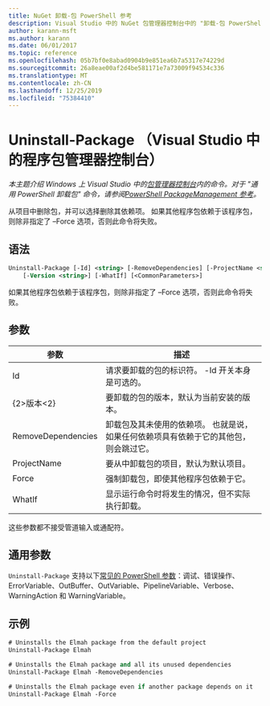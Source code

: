 ```yaml
---
title: NuGet 卸载-包 PowerShell 参考
description: Visual Studio 中的 NuGet 包管理器控制台中的 "卸载-包 PowerShell" 命令参考。
author: karann-msft
ms.author: karann
ms.date: 06/01/2017
ms.topic: reference
ms.openlocfilehash: 05b7bf0e8abad0904b9e851ea6b7a5317e74229d
ms.sourcegitcommit: 26a8eae00af2d4be581171e7a73009f94534c336
ms.translationtype: MT
ms.contentlocale: zh-CN
ms.lasthandoff: 12/25/2019
ms.locfileid: "75384410"
---
```

# <a name="uninstall-package-package-manager-console-in-visual-studio"></a>Uninstall-Package （Visual Studio 中的程序包管理器控制台）

*本主题介绍 Windows 上 Visual Studio 中的[包管理器控制台](../../consume-packages/install-use-packages-powershell.md)内的命令。对于 "通用 PowerShell 卸载包" 命令，请参阅[PowerShell PackageManagement 参考](/powershell/module/packagemanagement/?view=powershell-6)。*

从项目中删除包，并可以选择删除其依赖项。 如果其他程序包依赖于该程序包，则除非指定了 –Force 选项，否则此命令将失败。

## <a name="syntax"></a>语法

```ps
Uninstall-Package [-Id] <string> [-RemoveDependencies] [-ProjectName <string>] [-Force]
    [-Version <string>] [-WhatIf] [<CommonParameters>]
```

如果其他程序包依赖于该程序包，则除非指定了 –Force 选项，否则此命令将失败。

## <a name="parameters"></a>参数

| 参数 | 描述 |
| --- | --- |
| Id | 请求要卸载的包的标识符。 -Id 开关本身是可选的。 |
| {2&gt;版本&lt;2} | 要卸载的包的版本，默认为当前安装的版本。 |
| RemoveDependencies | 卸载包及其未使用的依赖项。 也就是说，如果任何依赖项具有依赖于它的其他包，则会跳过它。 |
| ProjectName | 要从中卸载包的项目，默认为默认项目。 |
| Force | 强制卸载包，即使其他程序包依赖于它。 |
| WhatIf | 显示运行命令时将发生的情况，但不实际执行卸载。 |

这些参数都不接受管道输入或通配符。

## <a name="common-parameters"></a>通用参数

`Uninstall-Package` 支持以下[常见的 PowerShell 参数](https://go.microsoft.com/fwlink/?LinkID=113216)：调试、错误操作、ErrorVariable、OutBuffer、OutVariable、PipelineVariable、Verbose、WarningAction 和 WarningVariable。

## <a name="examples"></a>示例

```ps
# Uninstalls the Elmah package from the default project
Uninstall-Package Elmah

# Uninstalls the Elmah package and all its unused dependencies
Uninstall-Package Elmah -RemoveDependencies 

# Uninstalls the Elmah package even if another package depends on it
Uninstall-Package Elmah -Force
```
